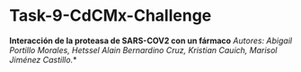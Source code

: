 # Task-9-CdCMx-Challenge
**Interacción de la proteasa de SARS-COV2 con un fármaco**
*Autores: Abigail Portillo Morales, Hetssel Alain Bernardino Cruz, Kristian Cauich, Marisol Jiménez Castillo.**
